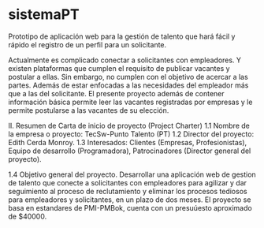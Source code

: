 # sistemaPT
 Prototipo de aplicación web para la gestión de talento que hará fácil y rápido el registro de un perfil para un solicitante.

Actualmente es complicado conectar a solicitantes con empleadores. Y existen plataformas que cumplen el requisito de publicar vacantes y postular a ellas. Sin embargo, no cumplen con el objetivo de acercar a las partes. Además de estar enfocadas a las necesidades del empleador más que a las del solicitante. El presente proyecto además de contener información básica permite leer las vacantes registradas por empresas y le permite postularse a las vacantes de su elección.

II. Resumen de Carta de inicio de proyecto (Project Charter)
1.1 Nombre de la empresa o proyecto: TecSw-Punto Talento (PT)
1.2 Director del proyecto: Edith Cerda Monroy.
1.3 Interesados: Clientes (Empresas, Profesionistas), 
                 Equipo de desarrollo (Programadora), 
                 Patrocinadores (Director general del proyecto).
   
1.4 Objetivo general del proyecto. Desarrollar una aplicación web de gestion de talento que conecte a solicitantes con empleadores para agilizar y dar seguimiento al proceso de reclutamiento y eliminar los procesos tediosos para empleadores y solicitantes, en un plazo de dos meses. El proyecto se basa en estandares de  PMI-PMBok, cuenta con un presuúesto aproximado de $40000.


